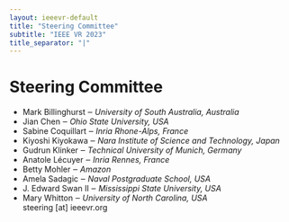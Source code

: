 ```yaml
---
layout: ieeevr-default
title: "Steering Committee"
subtitle: "IEEE VR 2023"
title_separator: "|"
---
```

<!--									-->
<div>
    <h1> Steering Committee </h1>
    <ul>
        <li> Mark Billinghurst &#x2012; <i> University of South Australia, Australia </i></li>
        <li> Jian Chen &#x2012; <i> Ohio State University, USA </i></li>
        <li> Sabine Coquillart &#x2012; <i> Inria Rhone-Alps, France </i></li>
        <li> Kiyoshi Kiyokawa &#x2012; <i> Nara Institute of Science and Technology, Japan </i></li>
        <li> Gudrun Klinker &#x2012; <i> Technical University of Munich, Germany </i></li>
        <li> Anatole L&eacute;cuyer &#x2012; <i> Inria Rennes, France </i></li>
        <li> Betty Mohler &#x2012; <i> Amazon </i></li>
        <li> Amela Sadagic &#x2012; <i> Naval Postgraduate School, USA </i></li>
        <li> J. Edward Swan II &#x2012; <i> Mississippi State University, USA </i></li>
        <li> Mary Whitton &#x2012; <i> University of North Carolina, USA </i></li>
        <li style="list-style: none">	steering	[at] ieeevr.org			</li>
    </ul>
</div>
